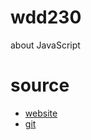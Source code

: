 # wdd230
about JavaScript


# source
 * [website](https://yongleecode.github.io/wdd230/)
 * [git](https://github.com/YongLeeCode/wdd230)